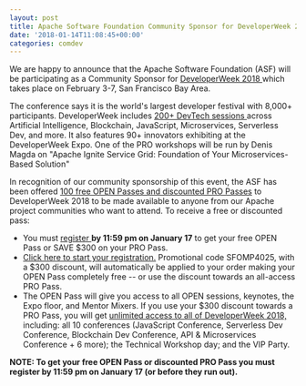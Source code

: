 ```yaml
---
layout: post
title: Apache Software Foundation Community Sponsor for DeveloperWeek 2018
date: '2018-01-14T11:08:45+00:00'
categories: comdev
---
```

We are happy to announce that the Apache Software Foundation (ASF) will be participating as a Community Sponsor for <a href="http://www.developerweek.com/" target="external">DeveloperWeek 2018 </a> which takes place on February 3-7, San Francisco Bay Area.

The conference says it is the world's largest developer festival with 8,000+ participants. DeveloperWeek includes  <a href="https://s.apache.org/3pCX" target="external"> 200+ DevTech sessions </a> across Artificial Intelligence, Blockchain, JavaScript, Microservices, Serverless Dev, and more. It also features 90+ innovators exhibiting at the DeveloperWeek Expo. One of the PRO workshops will be run by Denis Magda on "Apache Ignite Service Grid: Foundation of Your Microservices-Based Solution"

In recognition of our community sponsorship of this event, the ASF has been offered  <a href="https://s.apache.org/uAg6" target="external"> 100 free OPEN Passes and discounted PRO Passes</a> to DeveloperWeek 2018 to be made available to  anyone from our Apache project communities who want to attend. To receive a free or discounted pass:

<ul><li>You must <a href="https://s.apache.org/an7N" target="external"> register </a> <strong>by 11:59 pm on January 17</strong> to get your free OPEN Pass or SAVE $300 on your PRO Pass.</li><li><a href="https://s.apache.org/an7N" target="external"> Click here to start your registration.</a> Promotional code SFOMP4025, with a $300 discount, will automatically be applied to your order making your OPEN Pass completely free -- or use the discount towards an all-access PRO Pass.</li><li>The OPEN Pass will give you access to all OPEN sessions, keynotes, the Expo floor, and Mentor Mixers. If you use your $300 discount towards a PRO Pass, you will get <a href="https://s.apache.org/DxT7" target="external"> unlimited access to all of DeveloperWeek 2018, </a> including: all 10 conferences (JavaScript Conference, Serverless Dev Conference, Blockchain Dev Conference, API & Microservices Conference + 6 more); the Technical Workshop day; and the VIP Party.</li></ul>
<strong>NOTE: To get your free OPEN Pass or discounted PRO Pass you must register by 11:59 pm on January 17 (or before they run out).</strong>

